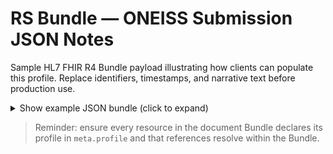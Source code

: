 <!-- generated by scripts/update-bundle-intros.ts; do not edit manually -->
# RS Bundle — ONEISS Submission JSON Notes

Sample HL7 FHIR R4 Bundle payload illustrating how clients can populate this profile. Replace identifiers, timestamps, and narrative text before production use.

<details>
<summary>Show example JSON bundle (click to expand)</summary>

<pre style="max-height:400px;overflow:auto;white-space:pre;">
{
  "resourceType": "Bundle",
  "id": "rsbundleoneiss-bundle-example",
  "meta": {
    "profile": [
      "https://build.fhir.org/ig/UPM-NTHC/PH-RoadSafetyIG/StructureDefinition/RSBundleONEISS"
    ]
  },
  "identifier": {
    "system": "urn:ietf:rfc:3986",
    "value": "urn:uuid:bundle-road-safety-example"
  },
  "type": "document",
  "timestamp": "2024-02-01T09:15:00+08:00",
  "entry": [
    {
      "fullUrl": "urn:uuid:rscompositiononeiss-composition-example",
      "resource": {
        "resourceType": "Composition",
        "id": "rscompositiononeiss-composition-example",
        "meta": {
          "profile": [
            "https://build.fhir.org/ig/UPM-NTHC/PH-RoadSafetyIG/StructureDefinition/RSCompositionONEISS"
          ]
        },
        "status": "final",
        "type": {
          "coding": [
            {
              "system": "http://loinc.org",
              "code": "67796-3",
              "display": "Emergency medical services record"
            }
          ],
          "text": "EMS Run Report"
        },
        "date": "2024-02-01T09:05:00+08:00",
        "title": "EMS Run Report",
        "subject": {
          "reference": "urn:uuid:rspatient-patient-example"
        },
        "encounter": {
          "reference": "urn:uuid:rsencounter-encounter-example"
        },
        "author": [
          {
            "reference": "Practitioner/ems-author",
            "display": "Lead Paramedic"
          }
        ],
        "section": [
          {
            "title": "Submission Content",
            "code": {
              "text": "RS submission content"
            },
            "entry": [
              {
                "reference": "urn:uuid:rspatient-patient-example"
              },
              {
                "reference": "urn:uuid:rsencounter-encounter-example"
              },
              {
                "reference": "urn:uuid:rsconditionfinaldiagnosis-conditionfinal"
              },
              {
                "reference": "urn:uuid:rsconditioninitialimpression-conditioninitial"
              },
              {
                "reference": "urn:uuid:rsdocumentreference-document"
              },
              {
                "reference": "urn:uuid:rsobsotherriskfactors-observationclinical"
              },
              {
                "reference": "urn:uuid:rsobsextentofinjury-observationextentofinjury"
              },
              {
                "reference": "urn:uuid:rsobsecbitesstings-observationexternalcause"
              },
              {
                "reference": "urn:uuid:rsobsinjurydatetime-observationincident"
              },
              {
                "reference": "urn:uuid:rsobsmultipleinjuries-observationinjuries"
              },
              {
                "reference": "urn:uuid:rsobsreferredbyfacility-observationreferredbyfacility"
              },
              {
                "reference": "urn:uuid:rsobstransferredfromfacility-observationtransferredfromfacility"
              },
              {
                "reference": "urn:uuid:rsprocedure-procedure"
              },
              {
                "reference": "urn:uuid:rsservicerequest-servicerequest"
              }
            ]
          }
        ]
      }
    },
    {
      "fullUrl": "urn:uuid:rspatient-patient-example",
      "resource": {
        "resourceType": "Patient",
        "id": "rspatient-patient-example",
        "meta": {
          "profile": [
            "https://build.fhir.org/ig/UPM-NTHC/PH-RoadSafetyIG/StructureDefinition/RSPatient"
          ]
        },
        "identifier": [
          {
            "system": "http://example.org/road-safety/ems-run",
            "value": "EMS-2024-0001"
          }
        ],
        "name": [
          {
            "use": "official",
            "family": "Dela Cruz",
            "given": [
              "Juan"
            ]
          }
        ],
        "gender": "male",
        "birthDate": "1990-04-15",
        "address": [
          {
            "line": [
              "123 Example Street"
            ],
            "city": "Quezon City",
            "state": "NCR",
            "postalCode": "1100",
            "country": "PH"
          }
        ]
      }
    },
    {
      "fullUrl": "urn:uuid:rsencounter-encounter-example",
      "resource": {
        "resourceType": "Encounter",
        "id": "rsencounter-encounter-example",
        "meta": {
          "profile": [
            "https://build.fhir.org/ig/UPM-NTHC/PH-RoadSafetyIG/StructureDefinition/RSEncounter"
          ]
        },
        "status": "finished",
        "class": {
          "system": "http://terminology.hl7.org/CodeSystem/v3-ActCode",
          "code": "EMER",
          "display": "emergency"
        },
        "subject": {
          "reference": "urn:uuid:rspatient-patient-example"
        },
        "period": {
          "start": "2024-02-01T08:10:00+08:00",
          "end": "2024-02-01T09:00:00+08:00"
        },
        "type": [
          {
            "coding": [
              {
                "system": "http://snomed.info/sct",
                "code": "408467006",
                "display": "Emergency medical service (qualifier value)"
              }
            ]
          }
        ],
        "serviceType": {
          "coding": [
            {
              "system": "http://terminology.hl7.org/CodeSystem/service-type",
              "code": "117",
              "display": "Emergency medical services"
            }
          ]
        }
      }
    },
    {
      "fullUrl": "urn:uuid:rsconditionfinaldiagnosis-conditionfinal",
      "resource": {
        "resourceType": "Condition",
        "id": "rsconditionfinaldiagnosis-conditionfinal",
        "meta": {
          "profile": [
            "https://build.fhir.org/ig/UPM-NTHC/PH-RoadSafetyIG/StructureDefinition/RSConditionFinalDiagnosis"
          ]
        },
        "clinicalStatus": {
          "coding": [
            {
              "system": "http://terminology.hl7.org/CodeSystem/condition-clinical",
              "code": "active"
            }
          ]
        },
        "verificationStatus": {
          "coding": [
            {
              "system": "http://terminology.hl7.org/CodeSystem/condition-ver-status",
              "code": "confirmed"
            }
          ]
        },
        "subject": {
          "reference": "urn:uuid:rspatient-patient-example"
        },
        "encounter": {
          "reference": "urn:uuid:rsencounter-encounter-example"
        },
        "recordedDate": "2024-02-01T09:05:00+08:00",
        "code": {
          "text": "RS Condition — Final Diagnosis — Final diagnosis per CSV mapping."
        }
      }
    },
    {
      "fullUrl": "urn:uuid:rsconditioninitialimpression-conditioninitial",
      "resource": {
        "resourceType": "Condition",
        "id": "rsconditioninitialimpression-conditioninitial",
        "meta": {
          "profile": [
            "https://build.fhir.org/ig/UPM-NTHC/PH-RoadSafetyIG/StructureDefinition/RSConditionInitialImpression"
          ]
        },
        "clinicalStatus": {
          "coding": [
            {
              "system": "http://terminology.hl7.org/CodeSystem/condition-clinical",
              "code": "active"
            }
          ]
        },
        "verificationStatus": {
          "coding": [
            {
              "system": "http://terminology.hl7.org/CodeSystem/condition-ver-status",
              "code": "confirmed"
            }
          ]
        },
        "subject": {
          "reference": "urn:uuid:rspatient-patient-example"
        },
        "encounter": {
          "reference": "urn:uuid:rsencounter-encounter-example"
        },
        "recordedDate": "2024-02-01T09:05:00+08:00",
        "code": {
          "text": "RS Condition — Initial Impression — Initial impression per CSV mapping."
        }
      }
    },
    {
      "fullUrl": "urn:uuid:rsdocumentreference-document",
      "resource": {
        "resourceType": "DocumentReference",
        "id": "rsdocumentreference-document",
        "meta": {
          "profile": [
            "https://build.fhir.org/ig/UPM-NTHC/PH-RoadSafetyIG/StructureDefinition/RSDocumentReference"
          ]
        },
        "status": "current",
        "type": {
          "coding": [
            {
              "system": "http://loinc.org",
              "code": "67796-3",
              "display": "Emergency medical services record"
            }
          ],
          "text": "EMS evidence document"
        },
        "subject": {
          "reference": "urn:uuid:rspatient-patient-example"
        },
        "date": "2024-02-01T09:20:00+08:00",
        "content": [
          {
            "attachment": {
              "contentType": "application/pdf",
              "url": "https://example.org/documents/ems-report.pdf",
              "title": "Run report attachment"
            }
          }
        ]
      }
    },
    {
      "fullUrl": "urn:uuid:rsobsotherriskfactors-observationclinical",
      "resource": {
        "resourceType": "Observation",
        "id": "rsobsotherriskfactors-observationclinical",
        "meta": {
          "profile": [
            "https://build.fhir.org/ig/UPM-NTHC/PH-RoadSafetyIG/StructureDefinition/RSObsOtherRiskFactors"
          ]
        },
        "status": "final",
        "subject": {
          "reference": "urn:uuid:rspatient-patient-example"
        },
        "encounter": {
          "reference": "urn:uuid:rsencounter-encounter-example"
        },
        "effectiveDateTime": "2024-02-01T08:30:00+08:00",
        "code": {
          "coding": [
            {
              "system": "http://snomed.info/sct",
              "code": "80943009",
              "display": "Risk factor (observable entity)"
            }
          ],
          "text": "Risk factor (observable entity)"
        },
        "valueString": "Sample observation value"
      }
    },
    {
      "fullUrl": "urn:uuid:rsobsextentofinjury-observationextentofinjury",
      "resource": {
        "resourceType": "Observation",
        "id": "rsobsextentofinjury-observationextentofinjury",
        "meta": {
          "profile": [
            "https://build.fhir.org/ig/UPM-NTHC/PH-RoadSafetyIG/StructureDefinition/RSObsExtentOfInjury"
          ]
        },
        "status": "final",
        "subject": {
          "reference": "urn:uuid:rspatient-patient-example"
        },
        "encounter": {
          "reference": "urn:uuid:rsencounter-encounter-example"
        },
        "effectiveDateTime": "2024-02-01T08:30:00+08:00",
        "code": {
          "coding": [
            {
              "system": "http://snomed.info/sct",
              "code": "1255875007",
              "display": "Injury Severity Score (observable entity)"
            }
          ],
          "text": "Injury Severity Score (observable entity)"
        },
        "valueString": "Sample observation value"
      }
    },
    {
      "fullUrl": "urn:uuid:rsobsecbitesstings-observationexternalcause",
      "resource": {
        "resourceType": "Observation",
        "id": "rsobsecbitesstings-observationexternalcause",
        "meta": {
          "profile": [
            "https://build.fhir.org/ig/UPM-NTHC/PH-RoadSafetyIG/StructureDefinition/RSObsECBitesStings"
          ]
        },
        "status": "final",
        "subject": {
          "reference": "urn:uuid:rspatient-patient-example"
        },
        "encounter": {
          "reference": "urn:uuid:rsencounter-encounter-example"
        },
        "effectiveDateTime": "2024-02-01T08:30:00+08:00",
        "code": {
          "coding": [
            {
              "system": "http://snomed.info/sct",
              "code": "242651001",
              "display": "Injury caused by animal (disorder)"
            }
          ],
          "text": "Injury caused by animal (disorder)"
        },
        "valueString": "Sample observation value"
      }
    },
    {
      "fullUrl": "urn:uuid:rsobsinjurydatetime-observationincident",
      "resource": {
        "resourceType": "Observation",
        "id": "rsobsinjurydatetime-observationincident",
        "meta": {
          "profile": [
            "https://build.fhir.org/ig/UPM-NTHC/PH-RoadSafetyIG/StructureDefinition/RSObsInjuryDateTime"
          ]
        },
        "status": "final",
        "subject": {
          "reference": "urn:uuid:rspatient-patient-example"
        },
        "encounter": {
          "reference": "urn:uuid:rsencounter-encounter-example"
        },
        "effectiveDateTime": "2024-02-01T08:30:00+08:00",
        "code": {
          "coding": [
            {
              "system": "http://loinc.org",
              "code": "11368-8",
              "display": "Illness or injury onset date and time"
            }
          ],
          "text": "Illness or injury onset date and time"
        },
        "valueDateTime": "2024-02-01T08:35:00+08:00"
      }
    },
    {
      "fullUrl": "urn:uuid:rsobsmultipleinjuries-observationinjuries",
      "resource": {
        "resourceType": "Observation",
        "id": "rsobsmultipleinjuries-observationinjuries",
        "meta": {
          "profile": [
            "https://build.fhir.org/ig/UPM-NTHC/PH-RoadSafetyIG/StructureDefinition/RSObsMultipleInjuries"
          ]
        },
        "status": "final",
        "subject": {
          "reference": "urn:uuid:rspatient-patient-example"
        },
        "encounter": {
          "reference": "urn:uuid:rsencounter-encounter-example"
        },
        "effectiveDateTime": "2024-02-01T08:30:00+08:00",
        "code": {
          "coding": [
            {
              "system": "http://snomed.info/sct",
              "code": "262519004",
              "display": "Multiple injuries (disorder)"
            }
          ],
          "text": "Multiple injuries (disorder)"
        },
        "valueString": "Sample observation value"
      }
    },
    {
      "fullUrl": "urn:uuid:rsobsreferredbyfacility-observationreferredbyfacility",
      "resource": {
        "resourceType": "Observation",
        "id": "rsobsreferredbyfacility-observationreferredbyfacility",
        "meta": {
          "profile": [
            "https://build.fhir.org/ig/UPM-NTHC/PH-RoadSafetyIG/StructureDefinition/RSObsReferredByFacility"
          ]
        },
        "status": "final",
        "subject": {
          "reference": "urn:uuid:rspatient-patient-example"
        },
        "encounter": {
          "reference": "urn:uuid:rsencounter-encounter-example"
        },
        "effectiveDateTime": "2024-02-01T08:30:00+08:00",
        "code": {
          "coding": [
            {
              "system": "http://snomed.info/sct",
              "code": "307836003",
              "display": "Referral by establishment (procedure)"
            }
          ],
          "text": "Referral by establishment (procedure)"
        },
        "valueString": "Sample observation value"
      }
    },
    {
      "fullUrl": "urn:uuid:rsobstransferredfromfacility-observationtransferredfromfacility",
      "resource": {
        "resourceType": "Observation",
        "id": "rsobstransferredfromfacility-observationtransferredfromfacility",
        "meta": {
          "profile": [
            "https://build.fhir.org/ig/UPM-NTHC/PH-RoadSafetyIG/StructureDefinition/RSObsTransferredFromFacility"
          ]
        },
        "status": "final",
        "subject": {
          "reference": "urn:uuid:rspatient-patient-example"
        },
        "encounter": {
          "reference": "urn:uuid:rsencounter-encounter-example"
        },
        "effectiveDateTime": "2024-02-01T08:30:00+08:00",
        "code": {
          "coding": [
            {
              "system": "http://loinc.org",
              "code": "74199-1",
              "display": "Transferred from another acute care facility [NTDS]"
            }
          ],
          "text": "Transferred from another acute care facility [NTDS]"
        },
        "valueString": "Sample observation value"
      }
    },
    {
      "fullUrl": "urn:uuid:rsprocedure-procedure",
      "resource": {
        "resourceType": "Procedure",
        "id": "rsprocedure-procedure",
        "meta": {
          "profile": [
            "https://build.fhir.org/ig/UPM-NTHC/PH-RoadSafetyIG/StructureDefinition/RSProcedure"
          ]
        },
        "status": "completed",
        "subject": {
          "reference": "urn:uuid:rspatient-patient-example"
        },
        "encounter": {
          "reference": "urn:uuid:rsencounter-encounter-example"
        },
        "performedDateTime": "2024-02-01T08:45:00+08:00",
        "code": {
          "text": "RS Procedure — Procedures related to incident/report (e.g., coordination with receiving hospital, psychosocial support, interventions)."
        }
      }
    },
    {
      "fullUrl": "urn:uuid:rsservicerequest-servicerequest",
      "resource": {
        "resourceType": "ServiceRequest",
        "id": "rsservicerequest-servicerequest",
        "meta": {
          "profile": [
            "https://build.fhir.org/ig/UPM-NTHC/PH-RoadSafetyIG/StructureDefinition/RSServiceRequest"
          ]
        },
        "status": "active",
        "intent": "order",
        "subject": {
          "reference": "urn:uuid:rspatient-patient-example"
        },
        "occurrenceDateTime": "2024-02-01T08:50:00+08:00",
        "requester": {
          "display": "EMS Dispatch System"
        },
        "code": {
          "text": "RS ServiceRequest — Requests or records related to refusal to admit and related workflow signals."
        }
      }
    }
  ]
}
</pre>
</details>

> Reminder: ensure every resource in the document Bundle declares its profile in `meta.profile` and that references resolve within the Bundle.
